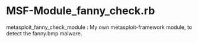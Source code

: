 # MSF-Module_fanny_check.rb
metasploit_fanny_check_module :  My own metasploit-framework module,  to detect the fanny.bmp malware.
